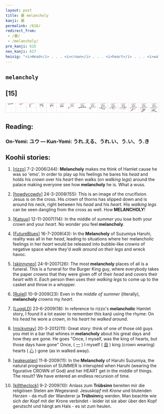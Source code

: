```yaml
---
layout: post
title: 憂 melancholy
kanji: 憂
permalink: /616/
redirect_from:
 - /憂/
 - /melancholy/
pre_kanji: 615
nex_kanji: 617
heisig: "<i>Head</i> . . . <i>crown</i> . . . <i>heart</i> . . . <i>walking legs</i>. Two things merit mention here. First, the doubling-up of the last stroke of <i>head</i> with the top of the <i>crown</i> serves to make the whole more aesthetically beautiful. It happens so rarely that the exceptions are easily learned. Second, try to make a single image out of the four elements. (Religious statuary of <b>melancholy</b> figures should offer plenty of suggestions.)"
---
```


## `melancholy`

## [15]

<div class="stroke"><img src="../images/E68682.png" /></div>

## Reading:

### On-Yomi: ユウ &mdash; Kun-Yomi: うれ.える、うれ.い、う.い、う.き

## Koohii stories:

1) [<a href="http://kanji.koohii.com/profile/rizzo">rizzo</a>] 7-2-2006(244): <strong>Melancholy</strong> makes me think of Hamlet cause he was so &#039;emo&#039;. In order to play up his feelings he bares his <em>head</em> and holds his <em>crown</em> over his <em>heart</em> then walks (on <em>walking legs</em>) around the palace making everyone see how<strong> melancholy</strong> he is. What a wuss. 

2) [<a href="http://kanji.koohii.com/profile/howdycowdy">howdycowdy</a>] 24-3-2008(155): This is an image of the crucifixion. Jesus is on the cross. His <em>crown</em> of thorns has slipped down and is around his neck, right between his <em>head</em> and his <em>heart</em>. His <em>walking legs</em> can be seen dangling from the cross as well. How<strong> MELANCHOLY</strong>! 

3) [<a href="http://kanji.koohii.com/profile/Katsuo">Katsuo</a>] 12-11-2007(114): In the middle of <em>summer</em> you lose both your <em>crown</em> and your <em>heart</em>. No wonder you feel<strong> melancholy</strong>. 

4) [<a href="http://kanji.koohii.com/profile/FutureBlues">FutureBlues</a>] 16-7-2008(43): In the<strong> Melancholy</strong> of Suzumiya Haruhi, reality was all in her <em>head</em>, leading to situations where her melancholic feelings in her <em>heart</em> would be released into bubble-like <em>crowns</em> of negative space where they&#039;d <em>walk around on their legs</em> and wreck havoc. 

5) [<a href="http://kanji.koohii.com/profile/skinnyneo">skinnyneo</a>] 24-9-2007(26): The most<strong> melancholy</strong> places of all is a funeral. This is a funeral for the Burger King guy, where everybody takes the paper <em>crowns</em> that they were given off of their <em>head</em> and covers their <em>heart</em> with it. <em>Each</em> person then uses their <em>walking legs</em> to come up to the casket and throw in a whopper. 

6) [<a href="http://kanji.koohii.com/profile/Rujiel">Rujiel</a>] 10-9-2009(23): Even in the <em>middle of summer</em> (literally),<strong> melancholy</strong> <em>crowns</em> my <em>heart</em>. 

7) [<a href="http://kanji.koohii.com/profile/LuggLD">LuggLD</a>] 23-6-2009(18): In reference to rizzo&#039;s <strong>melancholic</strong> Hamlet story, I found it a lot easier to remember this kanji using the rhyme: On his <em>head</em> he wore a <em>crown</em>, in his <em>heart</em> he <em>walked around</em>. 

8) [<a href="http://kanji.koohii.com/profile/mickymay">mickymay</a>] 20-3-2012(11): Great story: think of one of those old guys you met in a bar that whines in<strong> melancholy</strong> about his great days and how they are gone. He goes &quot;Once, I myself, was the king of hearts, but those days have gone&quot; Once, (  <a href="http://jisho.org/kanji/details/一">一</a>  ) I myself (  <a href="http://jisho.org/kanji/details/自">自</a>  ) king (crown wearing) hearts (  <a href="http://jisho.org/kanji/details/心">心</a>  ) gone (as in walked away). 

9) [<a href="http://kanji.koohii.com/profile/wakeuplan">wakeuplan</a>] 11-8-2009(11): In the<strong> Melancholy</strong> of Haruhi Suzumiya, the natural progression of SUMMER is interupted when Haruhi (wearing the figurative CROWN of God) and her HEART get in the middle of things. The result? We have entered an endless recursion of time. 

10) [<a href="http://kanji.koohii.com/profile/killtheclock">killtheclock</a>] 9-2-2009(10): Anlass zum <strong>Trübsinn</strong> bereiten mir die religiösen Stelen am Wegesrand: Jesus<em>kopf</em> mit <em>Krone</em> und blutenden <em>Herzen</em> - da muß der Wanderer ja <strong>Trübsinn</strong>ig werden. Man beachte wie sich der Kopf mit der Krone verbindet - leider ist sie aber über den Kopf gerutscht und hängt am Hals - es ist zum heulen. 
